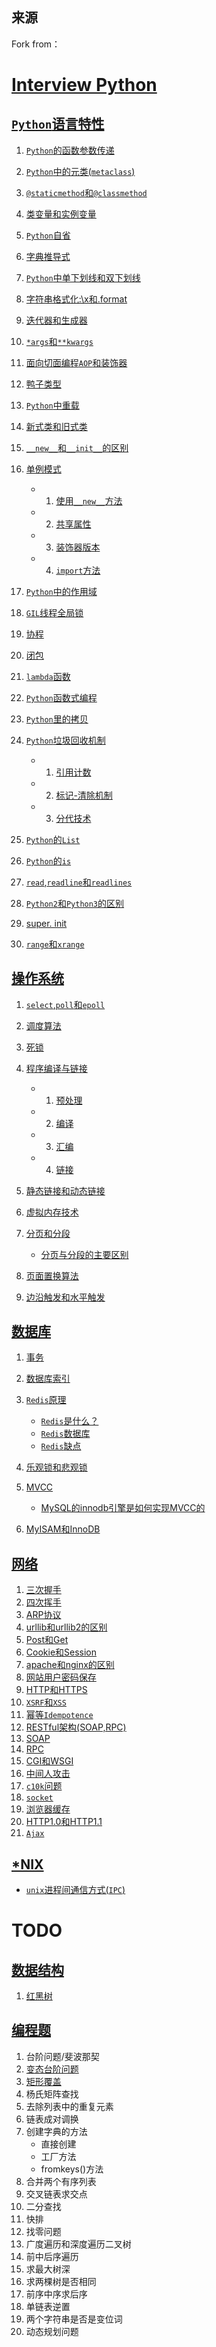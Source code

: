 ## 来源

Fork from：

# [Interview Python](https://github.com/taizilongxu/interview_python)

## [`Python`语言特性](https://github.com/imoyao/interview_python#python%E8%AF%AD%E8%A8%80%E7%89%B9%E6%80%A7)
1. [`Python`的函数参数传递](https://github.com/imoyao/interview_python#1-python%E7%9A%84%E5%87%BD%E6%95%B0%E5%8F%82%E6%95%B0%E4%BC%A0%E9%80%92)
2. [`Python`中的元类(`metaclass`)](https://github.com/imoyao/interview_python#2-python%E4%B8%AD%E7%9A%84%E5%85%83%E7%B1%BBmetaclass)
3. [`@staticmethod`和`@classmethod`](https://github.com/imoyao/interview_python#3-staticmethod%E5%92%8Cclassmethod)
4. [类变量和实例变量](https://github.com/imoyao/interview_python#4-%E7%B1%BB%E5%8F%98%E9%87%8F%E5%92%8C%E5%AE%9E%E4%BE%8B%E5%8F%98%E9%87%8F)
5. [`Python`自省](https://github.com/imoyao/interview_python#5-python%E8%87%AA%E7%9C%81)
6. [字典推导式](https://github.com/imoyao/interview_python#6-%E5%AD%97%E5%85%B8%E6%8E%A8%E5%AF%BC%E5%BC%8F) 
7. [`Python`中单下划线和双下划线](https://github.com/imoyao/interview_python#7-python%E4%B8%AD%E5%8D%95%E4%B8%8B%E5%88%92%E7%BA%BF%E5%92%8C%E5%8F%8C%E4%B8%8B%E5%88%92%E7%BA%BF)
8. [字符串格式化:\x和.format](https://github.com/imoyao/interview_python#8-%E5%AD%97%E7%AC%A6%E4%B8%B2%E6%A0%BC%E5%BC%8F%E5%8C%96%E5%92%8Cformat)

9. [迭代器和生成器](https://github.com/imoyao/interview_python#9-%E8%BF%AD%E4%BB%A3%E5%99%A8%E5%92%8C%E7%94%9F%E6%88%90%E5%99%A8)

10. [`*args`和`**kwargs`](https://github.com/imoyao/interview_python#10-args-and-kwargs)
11. [面向切面编程`AOP`和装饰器](https://github.com/imoyao/interview_python#11-%E9%9D%A2%E5%90%91%E5%88%87%E9%9D%A2%E7%BC%96%E7%A8%8Baop%E5%92%8C%E8%A3%85%E9%A5%B0%E5%99%A8)

12. [鸭子类型](https://github.com/imoyao/interview_python#12-%E9%B8%AD%E5%AD%90%E7%B1%BB%E5%9E%8B)
13. [`Python`中重载](https://github.com/imoyao/interview_python#13-python%E4%B8%AD%E9%87%8D%E8%BD%BD)
14. [新式类和旧式类](https://github.com/imoyao/interview_python#14-%E6%96%B0%E5%BC%8F%E7%B1%BB%E5%92%8C%E6%97%A7%E5%BC%8F%E7%B1%BB)
15. [`__new__`和`__init__`的区别](https://github.com/imoyao/interview_python#15-__new__%E5%92%8C__init__%E7%9A%84%E5%8C%BA%E5%88%AB)
16. [单例模式](https://github.com/taizilongxu/interview_python#16-%E5%8D%95%E4%BE%8B%E6%A8%A1%E5%BC%8F)
	- 1. [使用`__new__`方法](https://github.com/imoyao/interview_python#1-%E4%BD%BF%E7%94%A8__new__%E6%96%B9%E6%B3%95)
	- 2. [共享属性](https://github.com/imoyao/interview_python#2-%E5%85%B1%E4%BA%AB%E5%B1%9E%E6%80%A7)
	- 3. [装饰器版本](https://github.com/imoyao/interview_python#3-%E8%A3%85%E9%A5%B0%E5%99%A8%E7%89%88%E6%9C%AC)
	- 4. [`import`方法](https://github.com/imoyao/interview_python#4-import%E6%96%B9%E6%B3%95)
	
17. [`Python`中的作用域](https://github.com/taizilongxu/interview_python#17-python%E4%B8%AD%E7%9A%84%E4%BD%9C%E7%94%A8%E5%9F%9F)
18. [`GIL`线程全局锁](https://github.com/taizilongxu/interview_python#18-gil%E7%BA%BF%E7%A8%8B%E5%85%A8%E5%B1%80%E9%94%81)

19. [协程](https://github.com/taizilongxu/interview_python#19-%E5%8D%8F%E7%A8%8B)
20. [闭包](https://github.com/taizilongxu/interview_python#20-%E9%97%AD%E5%8C%85)
21. [`lambda`函数](https://github.com/taizilongxu/interview_python#21-lambda%E5%87%BD%E6%95%B0)
22. [`Python`函数式编程](https://github.com/taizilongxu/interview_python#22-python%E5%87%BD%E6%95%B0%E5%BC%8F%E7%BC%96%E7%A8%8B)
23. [`Python`里的拷贝](https://github.com/taizilongxu/interview_python#23-python%E9%87%8C%E7%9A%84%E6%8B%B7%E8%B4%9D)
24. [`Python`垃圾回收机制](https://github.com/taizilongxu/interview_python#24-python%E5%9E%83%E5%9C%BE%E5%9B%9E%E6%94%B6%E6%9C%BA%E5%88%B6)

	- 1. [引用计数](https://github.com/imoyao/interview_python#1-%E5%BC%95%E7%94%A8%E8%AE%A1%E6%95%B0)
	
	- 2. [标记-清除机制](https://github.com/imoyao/interview_python#2-%E6%A0%87%E8%AE%B0-%E6%B8%85%E9%99%A4%E6%9C%BA%E5%88%B6)
	
	- 3. [分代技术](https://github.com/imoyao/interview_python#3-%E5%88%86%E4%BB%A3%E6%8A%80%E6%9C%AF)
	
25. [`Python`的`List`](https://github.com/imoyao/interview_python#25-python%E7%9A%84list)
26. [`Python`的`is`](https://github.com/imoyao/interview_python#26-python%E7%9A%84is)
27. [`read`,`readline`和`readlines`](https://github.com/imoyao/interview_python#27-readreadline%E5%92%8Creadlines)
28. [`Python2`和`Python3`的区别](https://github.com/imoyao/interview_python#28-python2%E5%92%8C3%E7%9A%84%E5%8C%BA%E5%88%AB)

29. [super. init](https://github.com/imoyao/interview_python#29-super-init)
30. [`range`和`xrange`](https://github.com/imoyao/interview_python#30-range-and-xrange)

## [操作系统](https://github.com/imoyao/interview_python#%E6%93%8D%E4%BD%9C%E7%B3%BB%E7%BB%9F)
1. [`select`,`poll`和`epoll`](https://github.com/imoyao/interview_python#2-%E8%B0%83%E5%BA%A6%E7%AE%97%E6%B3%95)

2. [调度算法](https://github.com/imoyao/interview_python#3-%E6%AD%BB%E9%94%81)
3. [死锁](https://github.com/imoyao/interview_python#4-%E7%A8%8B%E5%BA%8F%E7%BC%96%E8%AF%91%E4%B8%8E%E9%93%BE%E6%8E%A5)

4. [程序编译与链接](https://github.com/imoyao/interview_python#5-%E9%9D%99%E6%80%81%E9%93%BE%E6%8E%A5%E5%92%8C%E5%8A%A8%E6%80%81%E9%93%BE%E6%8E%A5)

	- 1. [预处理](https://github.com/imoyao/interview_python#1-%E9%A2%84%E5%A4%84%E7%90%86)
	- 2. [编译](https://github.com/imoyao/interview_python#2-%E7%BC%96%E8%AF%91)
	- 3. [汇编](https://github.com/imoyao/interview_python#3-%E6%B1%87%E7%BC%96)
	- 4. [链接](https://github.com/imoyao/interview_python#4-%E9%93%BE%E6%8E%A5)
5. [静态链接和动态链接](https://github.com/imoyao/interview_python#6-%E8%99%9A%E6%8B%9F%E5%86%85%E5%AD%98%E6%8A%80%E6%9C%AF)
6. [虚拟内存技术](https://github.com/imoyao/interview_python#7-%E5%88%86%E9%A1%B5%E5%92%8C%E5%88%86%E6%AE%B5)
7. [分页和分段](https://github.com/imoyao/interview_python#8-%E9%A1%B5%E9%9D%A2%E7%BD%AE%E6%8D%A2%E7%AE%97%E6%B3%95)
	- [分页与分段的主要区别](https://github.com/imoyao/interview_python#%E5%88%86%E9%A1%B5%E4%B8%8E%E5%88%86%E6%AE%B5%E7%9A%84%E4%B8%BB%E8%A6%81%E5%8C%BA%E5%88%AB)
8. [页面置换算法](https://github.com/imoyao/interview_python#9-%E8%BE%B9%E6%B2%BF%E8%A7%A6%E5%8F%91%E5%92%8C%E6%B0%B4%E5%B9%B3%E8%A7%A6%E5%8F%91)
9. [边沿触发和水平触发](https://github.com/imoyao/interview_python#1-%E4%BA%8B%E5%8A%A1)

## [数据库](https://github.com/imoyao/interview_python#%E6%95%B0%E6%8D%AE%E5%BA%93)

1. [事务](https://github.com/imoyao/interview_python#2-%E6%95%B0%E6%8D%AE%E5%BA%93%E7%B4%A2%E5%BC%95)
 
2. [数据库索引](https://github.com/imoyao/interview_python#3-redis%E5%8E%9F%E7%90%86)
3. [`Redis`原理](https://github.com/imoyao/interview_python#4-%E4%B9%90%E8%A7%82%E9%94%81%E5%92%8C%E6%82%B2%E8%A7%82%E9%94%81)

	- [`Redis`是什么？](https://github.com/imoyao/interview_python#redis%E6%98%AF%E4%BB%80%E4%B9%88)
	- [`Redis`数据库](https://github.com/imoyao/interview_python#redis%E6%95%B0%E6%8D%AE%E5%BA%93)
	- [`Redis`缺点](https://github.com/imoyao/interview_python#redis%E7%BC%BA%E7%82%B9)

4. [乐观锁和悲观锁](https://github.com/imoyao/interview_python#4-%E4%B9%90%E8%A7%82%E9%94%81%E5%92%8C%E6%82%B2%E8%A7%82%E9%94%81)
5. [MVCC](https://github.com/imoyao/interview_python#5-mvcc) 
	- [MySQL的innodb引擎是如何实现MVCC的](https://github.com/imoyao/interview_python#mysql%E7%9A%84innodb%E5%BC%95%E6%93%8E%E6%98%AF%E5%A6%82%E4%BD%95%E5%AE%9E%E7%8E%B0mvcc%E7%9A%84)
6. [MyISAM和InnoDB](https://github.com/imoyao/interview_python#6-myisam%E5%92%8Cinnodb)

## [网络](https://github.com/imoyao/interview_python#%E7%BD%91%E7%BB%9C) 

1. [三次握手](https://github.com/imoyao/interview_python#1-%E4%B8%89%E6%AC%A1%E6%8F%A1%E6%89%8B)
2. [四次挥手](https://github.com/imoyao/interview_python#2-%E5%9B%9B%E6%AC%A1%E6%8C%A5%E6%89%8B)
3. [ARP协议](https://github.com/imoyao/interview_python#3-arp%E5%8D%8F%E8%AE%AE) 
4. [urllib和urllib2的区别](https://github.com/imoyao/interview_python#4-urllib%E5%92%8Curllib2%E7%9A%84%E5%8C%BA%E5%88%AB)
5. [Post和Get](https://github.com/imoyao/interview_python#5-post%E5%92%8Cget)
6. [Cookie和Session](https://github.com/imoyao/interview_python#6-cookie%E5%92%8Csession) 
7. [apache和nginx的区别](https://github.com/imoyao/interview_python#7-apache%E5%92%8Cnginx%E7%9A%84%E5%8C%BA%E5%88%AB)
8. [网站用户密码保存](https://github.com/imoyao/interview_python#8-%E7%BD%91%E7%AB%99%E7%94%A8%E6%88%B7%E5%AF%86%E7%A0%81%E4%BF%9D%E5%AD%98)
9. [HTTP和HTTPS](https://github.com/imoyao/interview_python#9-http%E5%92%8Chttps)
10. [`XSRF`和`XSS`](https://github.com/imoyao/interview_python#10-xsrf%E5%92%8Cxss)
11. [幂等`Idempotence`](https://github.com/imoyao/interview_python#11-%E5%B9%82%E7%AD%89-idempotence)
12. [RESTful架构(SOAP,RPC)](https://github.com/imoyao/interview_python#12-restful%E6%9E%B6%E6%9E%84soaprpc)
13. [SOAP](https://github.com/imoyao/interview_python#13-soap)
14. [RPC](https://github.com/imoyao/interview_python#14-rpc)
15. [CGI和WSGI](https://github.com/imoyao/interview_python#15-cgi%E5%92%8Cwsgi)
16. [中间人攻击](https://github.com/imoyao/interview_python#16-%E4%B8%AD%E9%97%B4%E4%BA%BA%E6%94%BB%E5%87%BB)
17. [`c10k`问题](https://github.com/imoyao/interview_python#17-c10k%E9%97%AE%E9%A2%98)
18. [`socket`](https://github.com/imoyao/interview_python#18-socket)
19. [浏览器缓存](https://github.com/imoyao/interview_python#19-%E6%B5%8F%E8%A7%88%E5%99%A8%E7%BC%93%E5%AD%98)
20. [HTTP1.0和HTTP1.1](https://github.com/imoyao/interview_python#20-http10%E5%92%8Chttp11)
21. [`Ajax`](https://github.com/imoyao/interview_python#21-ajax)

## [*NIX](https://github.com/imoyao/interview_python#nix)

 - [`unix`进程间通信方式(`IPC`)](https://github.com/imoyao/interview_python#unix%E8%BF%9B%E7%A8%8B%E9%97%B4%E9%80%9A%E4%BF%A1%E6%96%B9%E5%BC%8Fipc)

# TODO

## [数据结构](https://github.com/imoyao/interview_python#%E6%95%B0%E6%8D%AE%E7%BB%93%E6%9E%84)
1. [红黑树](https://github.com/imoyao/interview_python#1-%E5%8F%B0%E9%98%B6%E9%97%AE%E9%A2%98%E6%96%90%E6%B3%A2%E9%82%A3%E5%A5%91)

## [编程题](https://github.com/imoyao/interview_python#%E7%BC%96%E7%A8%8B%E9%A2%98)
1. 台阶问题/斐波那契
2. [变态台阶问题](https://github.com/imoyao/interview_python#2-%E5%8F%98%E6%80%81%E5%8F%B0%E9%98%B6%E9%97%AE%E9%A2%98)
3. [矩形覆盖](https://github.com/imoyao/interview_python#3-%E7%9F%A9%E5%BD%A2%E8%A6%86%E7%9B%96)
4. 杨氏矩阵查找
5. 去除列表中的重复元素
6. 链表成对调换
7. 创建字典的方法
	- 直接创建
	- 工厂方法
	- fromkeys()方法
8. 合并两个有序列表
9. 交叉链表求交点
10. 二分查找
11. 快排
12. 找零问题
13. 广度遍历和深度遍历二叉树
17. 前中后序遍历
18. 求最大树深
19. 求两棵树是否相同
20. 前序中序求后序
21. 单链表逆置
22. 两个字符串是否是变位词
23. 动态规划问题
